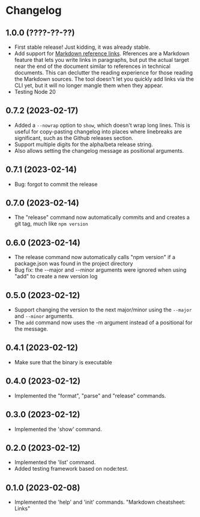 Changelog
=========

1.0.0 (????-??-??)
------------------

* First stable release! Just kidding, it was already stable.
* Add support for [Markdown reference links][1]. Rferences are a Markdown
  feature that lets you write links in paragraphs, but put the actual target
  near the end of the document similar to references in technical documents.
  This can declutter the reading experience for those reading the Markdown
  sources. The tool doesn't let you quickly add links via the CLI yet, but it
  will no longer mangle them when they appear.
* Testing Node 20


0.7.2 (2023-02-17)
------------------

* Added a `--nowrap` option to `show`, which doesn't wrap long lines. This is
  useful for copy-pasting changelog into places where linebreaks are
  significant, such as the Github releases section.
* Support multiple digits for the alpha/beta release string.
* Also allows setting the changelog message as positional arguments.


0.7.1 (2023-02-14)
------------------

* Bug: forgot to commit the release


0.7.0 (2023-02-14)
------------------

* The "release" command now automatically commits and and creates a git tag,
  much like `npm version`


0.6.0 (2023-02-14)
------------------

* The release command now automatically calls "npm version" if a package.json
  was found in the project directory
* Bug fix: the --major and --minor arguments were ignored when using "add" to
  create a new version log


0.5.0 (2023-02-12)
------------------

* Support changing the version to the next major/minor using the `--major` and
  `--minor` arguments.
* The `add` command now uses the -m argument instead of a positional for the
  message.


0.4.1 (2023-02-12)
------------------

* Make sure that the binary is executable


0.4.0 (2023-02-12)
------------------

* Implemented the "format", "parse" and "release" commands.


0.3.0 (2023-02-12)
------------------

* Implemented the 'show' command.


0.2.0 (2023-02-12)
------------------

* Implemented the 'list' command.
* Added testing framework based on node:test.


0.1.0 (2023-02-08)
------------------

* Implemented the 'help' and 'init' commands. "Markdown cheatsheet: Links"

[1]: https://github.com/adam-p/markdown-here/wiki/Markdown-Cheatsheet#links
